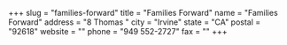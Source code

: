 +++
slug = "families-forward"
title = "Families Forward"
name = "Families Forward"
address = "8 Thomas "
city = "Irvine"
state = "CA"
postal = "92618"
website = ""
phone = "949 552-2727"
fax = ""
+++
